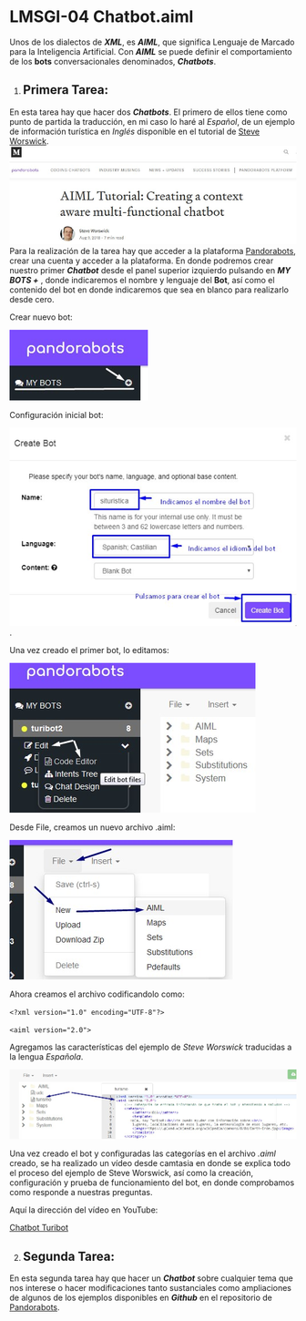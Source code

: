 # LMSGI-04 Chatbot.aiml

Unos de los dialectos de ***XML***, es ***AIML***, que significa Lenguaje de Marcado para la Inteligencia Artificial.
Con ***AIML*** se puede definir el comportamiento de los **bots** conversacionales denominados, ***Chatbots***.

 1. ## Primera Tarea:
En esta tarea hay que hacer dos ***Chatbots***. El primero de ellos tiene como punto de partida la traducción, en mi caso lo haré al _Español_, de un ejemplo de información turística en _Inglés_ disponible en el tutorial de [Steve Worswick](https://medium.com/pandorabots-blog/aiml-tutorial-creating-a-context-aware-multi-functional-chatbot-e5e82c027a6a).
![Chatbot Turístico](https://github.com/andreshmb/LMSGI-04.github.io/blob/master/img/aiml-tutorial-steve-worswick.jpg)
Para la realización de la tarea hay que acceder a la plataforma [Pandorabots](https://home.pandorabots.com/home.html), crear una cuenta y acceder a la plataforma. En donde podremos crear nuestro primer ***Chatbot*** desde el panel superior izquierdo pulsando en ***MY BOTS +*** , donde indicaremos el nombre y lenguaje del **Bot**, así como el contenido del bot en donde indicaremos que sea en blanco para realizarlo desde cero.

Crear nuevo bot:


![New bot](https://github.com/andreshmb/LMSGI-04.github.io/blob/master/img/crear-bot.jpg)

Configuración inicial bot:


![Creación del bot](https://github.com/andreshmb/LMSGI-04.github.io/blob/master/img/crear-bot-turistico-simple.jpg).

Una vez creado el primer bot, lo editamos:

![Editor de código aiml](https://github.com/andreshmb/LMSGI-04.github.io/blob/master/img/editar-bot-code-editor.jpg)


Desde File, creamos un nuevo archivo .aiml:

![Nuevo File .aiml](https://github.com/andreshmb/LMSGI-04.github.io/blob/master/img/file-new-aiml.jpg)


Ahora creamos el archivo codificandolo como:

 `<?xml version="1.0" encoding="UTF-8"?>`

  `<aiml version="2.0">`

Agregamos las características del ejemplo de _Steve Worswick_ traducidas a la lengua _Española_.



![Archivo .aiml turismo](https://github.com/andreshmb/LMSGI-04.github.io/blob/master/img/aiml-turismo.jpg)

Una vez creado el bot y configuradas las categorías en el archivo _.aiml_ creado, se ha realizado un vídeo desde camtasia en donde se explica todo el proceso del ejemplo de Steve Worswick, así como la creación, configuración y prueba de funcionamiento del bot, en donde comprobamos como responde a nuestras preguntas.

Aquí la dirección del vídeo en YouTube:

[Chatbot Turibot](https://www.youtube.com/watch?v=q4npW5NG2qE)


 2. ## Segunda Tarea:
En esta segunda tarea hay que hacer un ***Chatbot*** sobre cualquier tema que nos interese o hacer modificaciones tanto sustanciales como ampliaciones de algunos de los ejemplos disponibles en ***Github*** en el repositorio de [Pandorabots](https://github.com/pandorabots/free-AIML).


<!--stackedit_data:
eyJoaXN0b3J5IjpbMTgxNjEzNzAyNCwtNDQwOTMwNTE5LDQyND
E0MDE0NiwtMTE3MjM4NjQ2NiwtMjAxODQzNzA5NCwtOTg3MTI3
OTcyLDE2OTcxMDg2NzcsNjU3Mjk2MDUzLDQyNTcyNDk4LDk4MT
AxNDEwNl19
-->